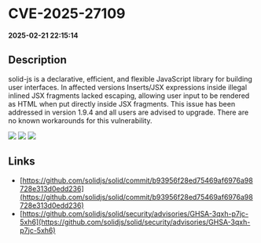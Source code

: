 # CVE-2025-27109

**2025-02-21 22:15:14**

## Description
solid-js is a declarative, efficient, and flexible JavaScript library for building user interfaces. In affected versions Inserts/JSX expressions inside illegal inlined JSX fragments lacked escaping, allowing user input to be rendered as HTML when put directly inside JSX fragments. This issue has been addressed in version 1.9.4 and all users are advised to upgrade. There are no known workarounds for this vulnerability.

![](https://img.shields.io/static/v1?label=Score&message=7.3&color=red)
![](https://img.shields.io/static/v1?label=Severity&message=HIGH&color=red)
![](https://img.shields.io/static/v1?label=CWE&message=XSS&color=green)

## Links
- [https://github.com/solidjs/solid/commit/b93956f28ed75469af6976a98728e313d0edd236](https://github.com/solidjs/solid/commit/b93956f28ed75469af6976a98728e313d0edd236)
- [https://github.com/solidjs/solid/security/advisories/GHSA-3qxh-p7jc-5xh6](https://github.com/solidjs/solid/security/advisories/GHSA-3qxh-p7jc-5xh6)
